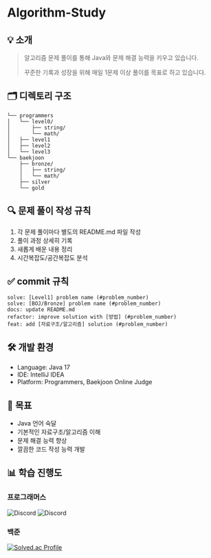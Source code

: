 # Algorithm-Study

## 💡  소개
> 알고리즘 문제 풀이를 통해 Java와 문제 해결 능력을 키우고 있습니다.
> 
> 꾸준한 기록과 성장을 위해 매일 1문제 이상 풀이를 목표로 하고 있습니다.

## 🗂  디렉토리 구조
```
└── programmers
│   └── level0/
│       ├── string/
│       └── math/
│   ├── level1
│   ├── level2
│   └── level3
└── baekjoon
    ├── bronze/
    │   ├── string/
    │   └── math/
    ├── silver
    └── gold
```

## 🔍 문제 풀이 작성 규칙
1. 각 문제 풀이마다 별도의 README.md 파일 작성
2. 풀이 과정 상세히 기록
3. 새롭게 배운 내용 정리
4. 시간복잡도/공간복잡도 분석

## ✅  commit 규칙
```
solve: [Level1] problem name (#problem_number)
solve: [BOJ/Bronze] problem name (#problem_number)
docs: update README.md
refactor: improve solution with [방법] (#problem_number)
feat: add [자료구조/알고리즘] solution (#problem_number)
```

## 🛠 개발 환경
- Language: Java 17
- IDE: IntelliJ IDEA
- Platform: Programmers, Baekjoon Online Judge

## 📌 목표
- Java 언어 숙달
- 기본적인 자료구조/알고리즘 이해
- 문제 해결 능력 향상
- 깔끔한 코드 작성 능력 개발

## 📊 학습 진행도
### 프로그래머스
![Discord](https://img.shields.io/badge/현재_진행중-Level_1-B4E197?style=flat-square) 
![Discord](https://img.shields.io/badge/해결한_문제-50개-83A2FF?style=flat-square)

### 백준
[![Solved.ac Profile](http://mazassumnida.wtf/api/v2/generate_badge?boj=yunmi0226)](https://solved.ac/yunmi0226/)
